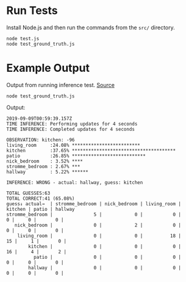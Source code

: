 # Run Tests

Install Node.js and then run the commands from the `src/` directory.

    node test.js
    node test_ground_truth.js


# Example Output

Output from running inference test.
[Source](https://github.com/cartland/Marauder/tree/c74042630446dc5f7cad5036a2b18b2202d6644c/functions/src)

    node test_ground_truth.js

Output:

    2019-09-09T00:59:39.157Z
    TIME INFERENCE: Performing updates for 4 seconds
    TIME INFERENCE: Completed updates for 4 seconds

    OBSERVATION: kitchen: -96
    living_room     :24.08% *************************
    kitchen         :37.65% **************************************
    patio           :26.85% ***************************
    nick_bedroom    : 3.52% ****
    stromme_bedroom : 2.67% ***
    hallway         : 5.22% ******

    INFERENCE: WRONG - actual: hallway, guess: kitchen

    TOTAL GUESSES:63
    TOTAL CORRECT:41 (65.08%)
    guess↓ actual→  | stromme_bedroom | nick_bedroom | living_room | kitchen | patio | hallway
    stromme_bedroom |               5 |            0 |           0 |       0 |     0 |       0 |
       nick_bedroom |               0 |            2 |           0 |       0 |     0 |       0 |
        living_room |               0 |            0 |          18 |      15 |     1 |       0 |
            kitchen |               0 |            0 |           0 |      16 |     4 |       2 |
              patio |               0 |            0 |           0 |       0 |     0 |       0 |
            hallway |               0 |            0 |           0 |       0 |     0 |       0 |


